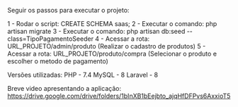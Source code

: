 Seguir os passos para executar o projeto:

1 - Rodar o script: CREATE SCHEMA saas;
2 - Executar o comando: php artisan migrate
3 - Executar o comando: php artisan db:seed --class=TipoPagamentoSeeder
4 - Acessar a rota: URL_PROJETO/admin/produto (Realizar o cadastro de produtos)
5 - Acessar a rota: URL_PROJETO/produto/compra (Selecionar o produto e escolher o metodo de pagamento)

Versões utilizadas:
PHP - 7.4
MySQL - 8
Laravel - 8

Breve video apresentando a aplicação: https://drive.google.com/drive/folders/1bInXB1bEejbto_ajqHfDFPvs6AxxioT5